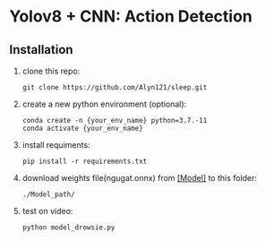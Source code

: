 # Yolov8 + CNN: Action Detection


## Installation

1. clone this repo:

   ```
   git clone https://github.com/Alyn121/sleep.git
   ```

2. create a new python environment (optional):

   ```
   conda create -n {your_env_name} python=3.7.-11
   conda activate {your_env_name}
   ```

3. install requiments:

   ```
   pip install -r requirements.txt
   ```
   
4. download weights file(ngugat.onnx) from [[Model]](https://drive.google.com/drive/folders/1X95isoe6YUk2zwD9J2sumu6wbrVnktPh?usp=sharing) to this folder:

   ```
   ./Model_path/
   ```

5. test on video:


   ```
   python model_drowsie.py 
   ```


